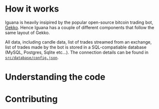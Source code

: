 How it works
============

Iguana is heavily insipired by the popular open-source bitcoin trading bot, [Gekko](https://github.com/askmike/gekko). Hence Iguana has a couple of different components that follow the same layout of Gekko.

All data, including candle data, list of trades streamed from an exchange, list of trades made by the bot is stored in a SQL-compatiable database (MySQL, Postgres, Sqlite etc...). The connection details can be found in [`src/database/config.json`](./src/database/config.json).


Understanding the code
======================


Contributing
============
